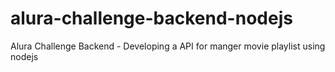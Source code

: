 # alura-challenge-backend-nodejs
Alura Challenge Backend - Developing a  API for manger movie playlist using nodejs

